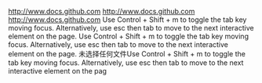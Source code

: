 http://www.docs.github.com
http://www.docs.github.com
http://www.docs.github.com
Use Control + Shift + m to toggle the tab key moving focus. Alternatively, use esc then tab to move to the next interactive element on the page.
Use Control + Shift + m to toggle the tab key moving focus. Alternatively, use esc then tab to move to the next interactive element on the page.
未选择任何文件Use Control + Shift + m to toggle the tab key moving focus. Alternatively, use esc then tab to move to the next interactive element on the pag
